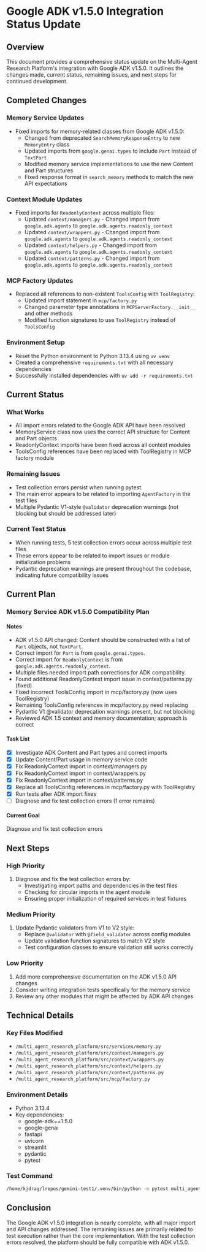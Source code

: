 # Google ADK v1.5.0 Integration Status Update

## Overview

This document provides a comprehensive status update on the Multi-Agent Research Platform's integration with Google ADK v1.5.0. It outlines the changes made, current status, remaining issues, and next steps for continued development.

## Completed Changes

### Memory Service Updates
- Fixed imports for memory-related classes from Google ADK v1.5.0:
  - Changed from deprecated `SearchMemoryResponseEntry` to new `MemoryEntry` class
  - Updated imports from `google.genai.types` to include `Part` instead of `TextPart`
  - Modified memory service implementations to use the new Content and Part structures
  - Fixed response format in `search_memory` methods to match the new API expectations

### Context Module Updates
- Fixed imports for `ReadonlyContext` across multiple files:
  - Updated `context/managers.py` - Changed import from `google.adk.agents` to `google.adk.agents.readonly_context`
  - Updated `context/wrappers.py` - Changed import from `google.adk.agents` to `google.adk.agents.readonly_context`
  - Updated `context/helpers.py` - Changed import from `google.adk.agents` to `google.adk.agents.readonly_context`
  - Updated `context/patterns.py` - Changed import from `google.adk.agents` to `google.adk.agents.readonly_context`

### MCP Factory Updates
- Replaced all references to non-existent `ToolsConfig` with `ToolRegistry`:
  - Updated import statement in `mcp/factory.py`
  - Changed parameter type annotations in `MCPServerFactory.__init__` and other methods
  - Modified function signatures to use `ToolRegistry` instead of `ToolsConfig`

### Environment Setup
- Reset the Python environment to Python 3.13.4 using `uv venv`
- Created a comprehensive `requirements.txt` with all necessary dependencies
- Successfully installed dependencies with `uv add -r requirements.txt`

## Current Status

### What Works
- All import errors related to the Google ADK API have been resolved
- MemoryService class now uses the correct API structure for Content and Part objects
- ReadonlyContext imports have been fixed across all context modules
- ToolsConfig references have been replaced with ToolRegistry in MCP factory module

### Remaining Issues
- Test collection errors persist when running pytest
- The main error appears to be related to importing `AgentFactory` in the test files
- Multiple Pydantic V1-style `@validator` deprecation warnings (not blocking but should be addressed later)

### Current Test Status
- When running tests, 5 test collection errors occur across multiple test files
- These errors appear to be related to import issues or module initialization problems
- Pydantic deprecation warnings are present throughout the codebase, indicating future compatibility issues

## Current Plan

### Memory Service ADK v1.5.0 Compatibility Plan

#### Notes
- ADK v1.5.0 API changed: Content should be constructed with a list of `Part` objects, not `TextPart`.
- Correct import for `Part` is from `google.genai.types`.
- Correct import for `ReadonlyContext` is from `google.adk.agents.readonly_context`.
- Multiple files needed import path corrections for ADK compatibility.
- Found additional ReadonlyContext import issue in context/patterns.py (fixed)
- Fixed incorrect ToolsConfig import in mcp/factory.py (now uses ToolRegistry)
- Remaining ToolsConfig references in mcp/factory.py need replacing
- Pydantic V1 @validator deprecation warnings present, but not blocking
- Reviewed ADK 1.5 context and memory documentation; approach is correct

#### Task List
- [x] Investigate ADK Content and Part types and correct imports
- [x] Update Content/Part usage in memory service code
- [x] Fix ReadonlyContext import in context/managers.py
- [x] Fix ReadonlyContext import in context/wrappers.py
- [x] Fix ReadonlyContext import in context/patterns.py
- [x] Replace all ToolsConfig references in mcp/factory.py with ToolRegistry
- [x] Run tests after ADK import fixes
- [ ] Diagnose and fix test collection errors (1 error remains)

#### Current Goal
Diagnose and fix test collection errors

## Next Steps

### High Priority
1. Diagnose and fix the test collection errors by:
   - Investigating import paths and dependencies in the test files
   - Checking for circular imports in the agent module
   - Ensuring proper initialization of required services in test fixtures

### Medium Priority
1. Update Pydantic validators from V1 to V2 style:
   - Replace `@validator` with `@field_validator` across config modules
   - Update validation function signatures to match V2 style
   - Test configuration classes to ensure validation still works correctly

### Low Priority
1. Add more comprehensive documentation on the ADK v1.5.0 API changes
2. Consider writing integration tests specifically for the memory service
3. Review any other modules that might be affected by ADK API changes

## Technical Details

### Key Files Modified
- `/multi_agent_research_platform/src/services/memory.py`
- `/multi_agent_research_platform/src/context/managers.py`
- `/multi_agent_research_platform/src/context/wrappers.py`
- `/multi_agent_research_platform/src/context/helpers.py`
- `/multi_agent_research_platform/src/context/patterns.py`
- `/multi_agent_research_platform/src/mcp/factory.py`

### Environment Details
- Python 3.13.4
- Key dependencies:
  - google-adk==1.5.0
  - google-genai
  - fastapi
  - uvicorn
  - streamlit
  - pydantic
  - pytest

### Test Command
```bash
/home/kjdrag/lrepos/gemini-test1/.venv/bin/python -m pytest multi_agent_research_platform/tests/ -v
```

## Conclusion

The Google ADK v1.5.0 integration is nearly complete, with all major import and API changes addressed. The remaining issues are primarily related to test execution rather than the core implementation. With the test collection errors resolved, the platform should be fully compatible with ADK v1.5.0.
